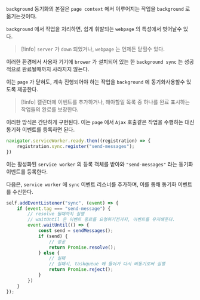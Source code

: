 
`background` 동기화의 본질은 `page context` 에서 이루어지는 작업을 `background` 로 옮기는것이다.

`background` 에서 작업을 처리하면, 쉽게 휘발되는 `webpage` 의 특성에서 벗어날수 있다.
>[!info] `server` 가 `down` 되었거나, `webpage` 는 언제든 닫힐수 있다.

이러한 환경에서 사용자 기기에 `brower` 가 설치되어 있는 한 `background sync` 는 성공적으로 완료될때까지 사라지지 않는다.

이는 `page` 가 닫혀도, 계속 진행되어야 하는 작업을 `background` 에 동기화사용할수 있도록 제공한다.

>[!info] 캘린더에 이벤트를 추가하거나, 해야할일 목록 중 하나를 완료 표시하는 작업들의 완료를 보장한다.

이러한 방식은 간단하게 구현된다.
이는 `page` 에서 `Ajax`  호출같은 작업을 수행하는 대신 동기화 이벤트를 등록하면 된다.

```js
navigator.serviceWorker.ready.then((registration) => {
	registration.sync.register("send-messages");
})
```

이는 활성화된 `service worker` 의 등록 객체를 받아와 `"send-messages"` 라는 동기화 이벤트를 등록한다. 

다음은, `service worker` 에 `sync` 이벤트 리스너를 추가하며, 이를 통해 동기화 이벤트를 수신한다.

```js
self.addEventListener("sync", (event) => {
	if (event.tag === "send-message") {
		// resolve 될때까지 실행
		// waitUntil 은 이벤트 종료를 요청하기전가지, 이벤트를 유지해준다.
		event.waitUntil(() => {
			const send = sendMessages();
			if (send) {
				// 성공 
				return Promise.resolve();
			} else {
				// 실패
				// 실패시, taskqueue 에 들어가 다시 비동기로써 실행
				return Promise.reject();
			}
		})
	}	
});
```

